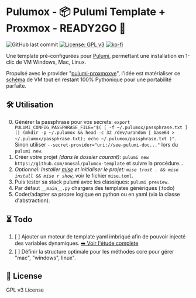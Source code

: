 # Pulumox - 📦 Pulumi Template + Proxmox - READY2GO 🚀
![GitHub last commit](https://img.shields.io/github/last-commit/nnosal/pulumox-template?style=flat-square)
[![License: GPL v3](https://img.shields.io/badge/License-GPLv3-blue.svg)](https://www.gnu.org/licenses/gpl-3.0)
[![ko-fi](https://srv-cdn.himpfen.io/badges/kofi/kofi-square.svg)](https://ko-fi.com/nnosal)
<!--[![Buy Me a Coffee](https://srv-cdn.himpfen.io/badges/buymeacoffee/buymeacoffee-square.svg)](https://www.buymeacoffee.com/nnosal)-->



Une template pré-configurées pour [Pulumi](https://github.com/pulumi/pulumi), permettant une installation en 1-clic de VM Windows, Mac, Linux.

Propulsé avec le provider "[pulumi-proxmoxve](https://github.com/muhlba91/pulumi-proxmoxve)", l'idée est matérialiser ce
 [schéma](https://excalidraw.com/#url=https://raw.githubusercontent.com/nnosal/pulumox-template/main/docs/plan.excalidraw) de VM tout en restant 100% Pythonique pour une portabilité parfaite.

## 🛠️ Utilisation

0. Générer la passphrase pour vos secrets: `export PULUMI_CONFIG_PASSPHRASE_FILE="$( [ -f ~/.pulumox/passphrase.txt ] || (mkdir -p ~/.pulumox && head -c 32 /dev/urandom | base64 > ~/.pulumox/passphrase.txt); echo ~/.pulumox/passphrase.txt )"`. Sinon utiliser `--secret-provider="uri://see-pulumi-doc..."` lors du `pulumi new`.
1. Créer votre projet *(dans le dossier courant)*: `pulumi new https://github.com/nnosal/pulumox-template` et suivre la procédure...
2. *Optionnel: Installer [mise](https://github.com/jdx/mise) et initialiser le projet: `mise trust . && mise install && mise r show`*, voir le fichier `mise.toml`.
3. Puis tester sa stack pulumi avec les classiques: `pulumi preview`.
4. Par défaut `__main__.py` chargera des templates génériques (:todo)
5. Coder/adapter sa propre logique en python ou en yaml (via la classe d'abstraction).

## ⏳ Todo
1. [ ] Ajouter un moteur de template yaml imbriqué afin de pouvoir injecté des variables dynamiques. [➡️ Voir l'étude complète](https://github.com/nnosal/pulumox-template/blob/main/docs/20250814_etude_yaml_templates.ipynb)
2. [ ] Définir la structure optimale pour les méthodes core pour gérer "mac", "windows", linux".

## 📜 License
GPL v3 License
